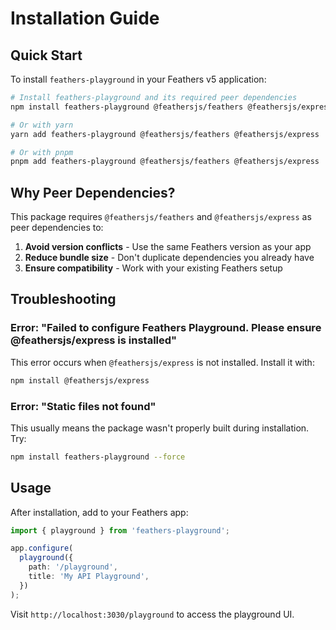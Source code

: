 # Installation Guide

## Quick Start

To install `feathers-playground` in your Feathers v5 application:

```bash
# Install feathers-playground and its required peer dependencies
npm install feathers-playground @feathersjs/feathers @feathersjs/express

# Or with yarn
yarn add feathers-playground @feathersjs/feathers @feathersjs/express

# Or with pnpm
pnpm add feathers-playground @feathersjs/feathers @feathersjs/express
```

## Why Peer Dependencies?

This package requires `@feathersjs/feathers` and `@feathersjs/express` as peer dependencies to:

1. **Avoid version conflicts** - Use the same Feathers version as your app
2. **Reduce bundle size** - Don't duplicate dependencies you already have
3. **Ensure compatibility** - Work with your existing Feathers setup

## Troubleshooting

### Error: "Failed to configure Feathers Playground. Please ensure @feathersjs/express is installed"

This error occurs when `@feathersjs/express` is not installed. Install it with:

```bash
npm install @feathersjs/express
```

### Error: "Static files not found"

This usually means the package wasn't properly built during installation. Try:

```bash
npm install feathers-playground --force
```

## Usage

After installation, add to your Feathers app:

```typescript
import { playground } from 'feathers-playground';

app.configure(
  playground({
    path: '/playground',
    title: 'My API Playground',
  })
);
```

Visit `http://localhost:3030/playground` to access the playground UI.
